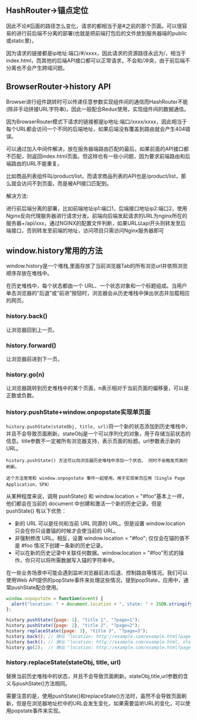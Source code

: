 ## HashRouter->锚点定位
因此不论#后面的路径怎么变化，请求的都相当于是#之前的那个页面。可以很容易的进行前后端不分离的部署(也就是把前端打包后的文件放到服务器端的public或static里)，

因为请求的链接都是ip地址:端口/#/xxxx，因此请求的资源路径永远为/，相当于index.html，而其他的后端API接口都可以正常请求，不会和/冲突，由于前后端不分离也不会产生跨域问题。

## BrowserRouter->history API
Browser进行组件跳转时可以传递任意参数实现组件间的通信而HashRouter不能(除非手动拼接URL字符串)，因此一般配合Redux使用，实现组件间的数据通信。

因为BrowserRouter模式下请求的链接都是ip地址:端口/xxxx/xxxx，因此相当于每个URL都会访问一个不同的后端地址，如果后端没有覆盖到路由就会产生404错误。

可以通过加入中间件解决，放在服务器端路由匹配的最后，如果前面的API接口都不匹配，则返回index.html页面。但这样也有一些小问题，因为要求前端路由和后端路由的URL不能重复。

比如商品列表组件叫/product/list，而请求商品列表的API也是/product/list，那么就会访问不到页面，而是被API接口匹配到。

解决方法:

进行前后端分离的部署，比如前端地址ip1:端口1，后端接口地址ip2:端口2，使用Nginx反向代理服务器进行请求分发。前端向后端发起请求的URL为nginx所在的服务器+/api/xxx，通过NGINX的配置文件判断，如果URL以api开头则转发至后端接口，否则转发至前端的地址，访问项目只需访问Nginx服务器即可

## window.history常用的方法
window.history是一个堆栈,里面存放了当前浏览器Tab的所有浏览url并依照浏览顺序存放在堆栈中。

在历史堆栈中，每个状态都由一个 URL、一个状态对象和一个标题组成。当用户单击浏览器的“后退”或“前进”按钮时，浏览器会从历史堆栈中弹出状态并加载相应的网页。

### history.back()
让浏览器回到上一页。

### history.forward()
让浏览器前进到下一页。

### history.go(n)
让浏览器跳转到历史堆栈中的某个页面，n表示相对于当前页面的偏移量，可以是正数或负数。

### history.pushState+window.onpopstate实现单页面
`history.pushState(stateObj, title, url)`将一个新的状态添加到历史堆栈中，并且不会导致页面刷新。stateObj是一个可以序列化的对象，用于存储当前状态的信息。title参数不一定被所有浏览器支持，表示页面的标题。url参数表示新的URL。
```
history.pushState() 方法可以向浏览器历史堆栈中添加一个状态， 同时不会触发页面的刷新。

这个方法常常和 window.onpopstate 事件一起使用，用于实现单页应用（Single Page Application，SPA）
```

从某种程度来说，调用 pushState() 和 window.location = "#foo"基本上一样，他们都会在当前的 document 中创建和激活一个新的历史记录。但是 pushState() 有以下优势：

* 新的 URL 可以是任何和当前 URL 同源的 URL。但是设置 window.location 只会在你只设置锚的时候才会使当前的 URL。
* 非强制修改 URL。相反，设置 window.location = "#foo"; 仅仅会在锚的值不是 #foo 情况下创建一条新的历史记录。
* 可以在新的历史记录中关联任何数据。window.location = "#foo"形式的操作，你只可以将所需数据写入锚的字符串中。


在一些业务场景中可能会遇到监听浏览器前进/后退、控制路由等情况。我们可以使用Web API提供的popState事件来处理这些情况，提到popState，应用中，通常pushState配合使用。
```js
window.onpopstate = function(event) {
  alert("location: " + document.location + ", state: " + JSON.stringify(event.state));
};

history.pushState({page: 1}, "title 1", "?page=1");
history.pushState({page: 2}, "title 2", "?page=2");
history.replaceState({page: 3}, "title 3", "?page=3");
history.back(); // 弹出 "location: http://example.com/example.html?page=1, state: {"page":1}"
history.back(); // 弹出 "location: http://example.com/example.html, state: null
history.go(2);  // 弹出 "location: http://example.com/example.html?page=3, state: {"page":3}
```

### history.replaceState(stateObj, title, url)
替换当前历史堆栈中的状态，并且不会导致页面刷新。stateObj,title,url参数的含义与pushState()方法相同。

需要注意的是，使用pushState()和replaceState()方法时，虽然不会导致页面刷新，但是在浏览器地址栏中的URL会发生变化，如果需要监听URL的变化，可以使用popstate事件来实现。